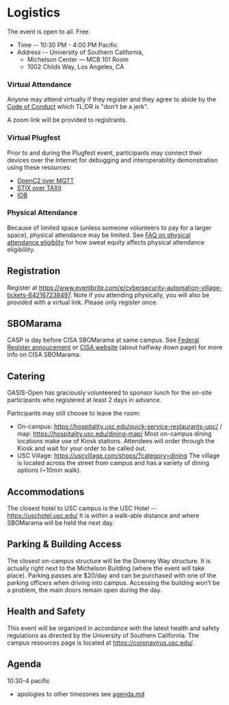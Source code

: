 # Logistics
The event is open to all.
Free.

* Time -- 10:30 PM - 4:00 PM Pacific
* Address -- University of Southern California, 
   - Michelson Center — MCB 101 Room
   - 1002 Childs Way, Los Angeles, CA 

### Virtual Attendance

Anyone may attend virtually if they 
register and they
agree to abide by the 
[Code of Conduct](../../../CODE-OF-CONDUCT.md)
which TL;DR is "don't be a jerk".

A zoom link will be provided to registrants.

### Virtual Plugfest
Prior to and during the Plugfest event, participants may connect their devices over the Internet
for debugging and interoperability demonstration using these resources:
* [OpenC2 over MQTT](SweatEquity/openc2-mqtt-topics.md)
* [STIX over TAXII](SweatEquity/APL)
* [IOB](SweatEquity/APL)

### Physical Attendance

Because of limited space
(unless someone volunteers to pay for a larger space),
physical attendance may be limited.
See [FAQ on physical attendance eligiblity](./faq.md#how-will-physical-attendance-be-determined) 
for how sweat equity 
affects physical attendance eligiblility.

## Registration
Register at https://www.eventbrite.com/e/cybersecurity-automation-village-tickets-642167238497.
Note if you attending physically, you will also be provided with a virtual link.
Please only register once.

## SBOMarama
CASP is day before 
CISA SBOMarama
at same campus. 
See [Federal Register annoucement](https://www.federalregister.gov/documents/2023/05/22/2023-10825/2023-cisa-sbom-a-rama)
or [CISA website](https://www.cisa.gov/sbom) (about halfway down page) for more info on CISA SBOMarama.

## Catering
OASIS-Open has graciously volunteered to sponsor lunch for the 
on-site participants who registered at least 2 days in advance.

Participants may still choose to leave the room:
* On-campus: https://hospitality.usc.edu/quick-service-restaurants-upc/  /  map: https://hospitality.usc.edu/dining-map/
Most on-campus dining locations make use of Kiosk stations. Attendees will order through the Kiosk and wait for your order to be called out.
* USC Village: https://uscvillage.com/shops/?category=dining
The village is located across the street from campus and has a variety of dining options (~10min walk).

## Accommodations
The closest hotel to USC campus is the USC Hotel -- https://uschotel.usc.edu/
It is within a walk-able distance and where SBOMarama will be held the next day.

## Parking & Building Access 

The closest on-campus structure will be the Downey Way structure. 
It is actually right next to the Michelson Building (where the event will take place).
Parking passes are $20/day and can be purchased 
with one of the parking officers when driving into campus. 
Accessing the building won’t be a problem, 
the main doors remain open during the day.

## Health and Safety 
This event will be organized in accordance with the latest health and safety
regulations as directed by the University of Southern California. 
The campus resources page is located at https://coronavirus.usc.edu/.

## Agenda
10:30-4 pacific
* apologies to other timezones
see [agenda.md](./agenda.md)